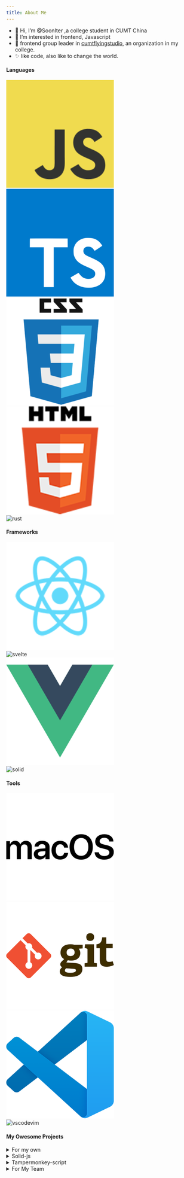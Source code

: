 ```yaml
---
title: About Me
---
```


<!-- <style>
  .list{
    @apply flex justify-start items-center m-4 gap-4;
  }
  .list section{
    display: inline;
    padding: 0 !important;
    margin: 0 !important;
  }
  section img{
    display: inline-block;
    width:20px;
    height:20px;
    padding:0 !important;
    margin:0 !important;
  }
  .avatar img{
    padding:0 !important;
    margin:0 !important;
  }
</style> -->

<Avatar class="avatar h-30 w-30 absolute top-10 right-2 m-0 p-0 md:right-20vw" style="padding:0;margin:0;" />

- 👋 Hi, I’m @SoonIter ,a college student in CUMT China
- 🎨 I’m interested in frontend, Javascript
- 🌱 frontend group leader in [cumtflyingstudio]("https://github.com/cumtflyingstudio"), an organization in my college.
- ✨ like code, also like to change the world.


<IconButtons onlyShowLink md:ml-20/>

#### Languages

<div class="list">
<section><img src="https://raw.githubusercontent.com/github/explore/80688e429a7d4ef2fca1e82350fe8e3517d3494d/topics/javascript/javascript.png" alt="javascript" /></section>
<section><img src="https://raw.githubusercontent.com/github/explore/80688e429a7d4ef2fca1e82350fe8e3517d3494d/topics/typescript/typescript.png" alt="typescript" /></section>
<section><img src="https://raw.githubusercontent.com/github/explore/80688e429a7d4ef2fca1e82350fe8e3517d3494d/topics/css/css.png" alt="css" /></section>
<section><img src="https://raw.githubusercontent.com/github/explore/80688e429a7d4ef2fca1e82350fe8e3517d3494d/topics/html/html.png" alt="html" /></section>
<section><img src="https://avatars.githubusercontent.com/u/5430905?s=200&v=4" alt="rust" /></section>
</div>


#### Frameworks

<div class="list">
<section><img src="https://raw.githubusercontent.com/github/explore/80688e429a7d4ef2fca1e82350fe8e3517d3494d/topics/react/react.png" alt="react" /></section>
<section><img src="https://avatars.githubusercontent.com/u/23617963?s=200&v=4" alt="svelte" /></section>
<section><img src="https://raw.githubusercontent.com/github/explore/80688e429a7d4ef2fca1e82350fe8e3517d3494d/topics/vue/vue.png" alt="vue" /></section>
<section><img src="https://avatars.githubusercontent.com/u/95326956?s=200&v=4" alt="solid" /></section>
</div>

#### Tools

<div class="list">
<section><img src="https://raw.githubusercontent.com/github/explore/80688e429a7d4ef2fca1e82350fe8e3517d3494d/topics/macos/macos.png" alt="macos" /></section>
<section><img src="https://raw.githubusercontent.com/github/explore/80688e429a7d4ef2fca1e82350fe8e3517d3494d/topics/git/git.png" alt="git" /></section>
<section><img src="https://raw.githubusercontent.com/github/explore/80688e429a7d4ef2fca1e82350fe8e3517d3494d/topics/visual-studio-code/visual-studio-code.png" alt="visual-studio-code" /></section>
<section><img src="https://raw.githubusercontent.com/VSCodeVim/Vim/master/images/icon.png" alt="vscodevim" /></section>
</div>


#### My Owesome Projects

<details>
<summary>For my own</summary>

<Project title="SoonIter/pinia-dux" link="https://github.com/SoonIter/pinia-dux" />

<Project title="SoonIter/semi-design-solid" link="https://github.com/SoonIter/semi-design-solid" />

<Project title="SoonIter/soon-cli" link="https://github.com/SoonIter/soon-cli" />

<Project title="SoonIter/type-challenges-sooniter-answers" link="https://github.com/SoonIter/type-challenges-sooniter-answers" />

</details>

<details>
<summary>Solid-js</summary>

<Project title="SoonIter/semi-design-solid" link="https://github.com/SoonIter/semi-design-solid" />

<Project title="SoonIter/solid-hookstore" link="https://github.com/SoonIter/solid-hookstore" />

<Project title="SoonIter/unplugin-svg2solid" link="https://github.com/SoonIter/unplugin-svg2solid" />
</details>

<details>

<summary>Tampermonkey-script</summary>
<Project title="cumtflyingstudio/tampermonkey-emoji-commit-github" link="https://github.com/cumtflyingstudio/tampermonkey-emoji-commit-github" />

<Project title="SoonIter/tampermonkey-removePrefix-bilibili" link="https://github.com/SoonIter/tampermonkey-removePrefix-bilibili" />

</details>


<details>
<summary>For My Team</summary>

<Project title="cumtflyingstudio/tampermonkey-emoji-commit-github" link="https://github.com/cumtflyingstudio/tampermonkey-emoji-commit-github" />

<Project title="cumtflyingstudio/qiangcaima" link="https://github.com/cumtflyingstudio/qiangcaima" />

<Project title="cumtflyingstudio/slidev-theme-flyingstudio" link="https://github.com/cumtflyingstudio/slidev-theme-flyingstudio" />

<Project title="cumtflyingstudio/github-learn-board" link="https://github.com/cumtflyingstudio/github-learn-board" />

<Project title="cumtflyingstudio/usePagination" link="https://github.com/cumtflyingstudio/usePagination" />

<Project title="SoonIter/flying-email-html-generate" link="https://github.com/SoonIter/flying-email-html-generate" />

</details>



